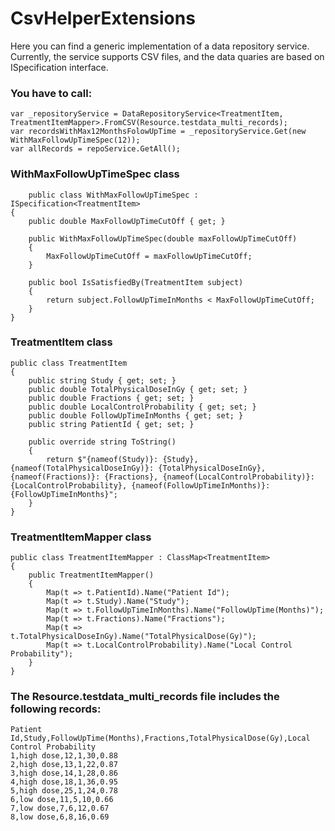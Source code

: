 # CsvHelperExtensions

Here you can find a generic implementation of a data repository service. Currently, the service supports CSV files, and the data quaries are based on ISpecification<T> interface.

### You have to call:

    var _repositoryService = DataRepositoryService<TreatmentItem, TreatmentItemMapper>.FromCSV(Resource.testdata_multi_records);
    var recordsWithMax12MonthsFolowUpTime = _repositoryService.Get(new WithMaxFollowUpTimeSpec(12));
    var allRecords = repoService.GetAll();
    
### WithMaxFollowUpTimeSpec class

        public class WithMaxFollowUpTimeSpec : ISpecification<TreatmentItem>
    {
        public double MaxFollowUpTimeCutOff { get; }

        public WithMaxFollowUpTimeSpec(double maxFollowUpTimeCutOff)
        {
            MaxFollowUpTimeCutOff = maxFollowUpTimeCutOff;
        }

        public bool IsSatisfiedBy(TreatmentItem subject)
        {
            return subject.FollowUpTimeInMonths < MaxFollowUpTimeCutOff;
        }
    }


### TreatmentItem class

    public class TreatmentItem
    {
        public string Study { get; set; }
        public double TotalPhysicalDoseInGy { get; set; }
        public double Fractions { get; set; }
        public double LocalControlProbability { get; set; }
        public double FollowUpTimeInMonths { get; set; }
        public string PatientId { get; set; }

        public override string ToString()
        {
            return $"{nameof(Study)}: {Study}, {nameof(TotalPhysicalDoseInGy)}: {TotalPhysicalDoseInGy}, {nameof(Fractions)}: {Fractions}, {nameof(LocalControlProbability)}: {LocalControlProbability}, {nameof(FollowUpTimeInMonths)}: {FollowUpTimeInMonths}";
        }
    }

### TreatmentItemMapper class
    public class TreatmentItemMapper : ClassMap<TreatmentItem>
    {
        public TreatmentItemMapper()
        {
            Map(t => t.PatientId).Name("Patient Id");
            Map(t => t.Study).Name("Study");
            Map(t => t.FollowUpTimeInMonths).Name("FollowUpTime(Months)");
            Map(t => t.Fractions).Name("Fractions");
            Map(t => t.TotalPhysicalDoseInGy).Name("TotalPhysicalDose(Gy)");
            Map(t => t.LocalControlProbability).Name("Local Control Probability");
        }
    }

 ### The Resource.testdata_multi_records file includes the following  records:
    Patient Id,Study,FollowUpTime(Months),Fractions,TotalPhysicalDose(Gy),Local Control Probability
    1,high dose,12,1,30,0.88
    2,high dose,13,1,22,0.87
    3,high dose,14,1,28,0.86
    4,high dose,18,1,36,0.95
    5,high dose,25,1,24,0.78
    6,low dose,11,5,10,0.66
    7,low dose,7,6,12,0.67
    8,low dose,6,8,16,0.69
